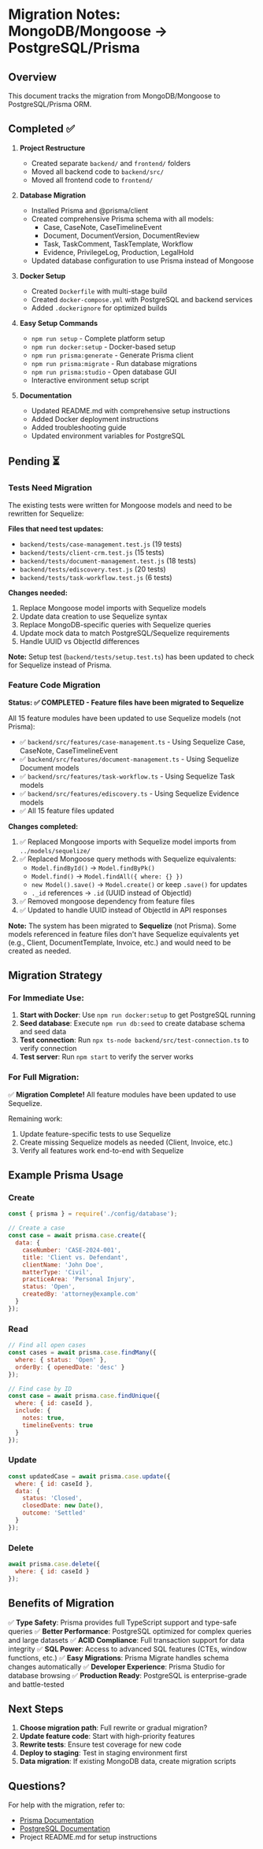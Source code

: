 # Migration Notes: MongoDB/Mongoose → PostgreSQL/Prisma

## Overview
This document tracks the migration from MongoDB/Mongoose to PostgreSQL/Prisma ORM.

## Completed ✅
1. **Project Restructure**
   - Created separate `backend/` and `frontend/` folders
   - Moved all backend code to `backend/src/`
   - Moved all frontend code to `frontend/`

2. **Database Migration**
   - Installed Prisma and @prisma/client
   - Created comprehensive Prisma schema with all models:
     - Case, CaseNote, CaseTimelineEvent
     - Document, DocumentVersion, DocumentReview
     - Task, TaskComment, TaskTemplate, Workflow
     - Evidence, PrivilegeLog, Production, LegalHold
   - Updated database configuration to use Prisma instead of Mongoose

3. **Docker Setup**
   - Created `Dockerfile` with multi-stage build
   - Created `docker-compose.yml` with PostgreSQL and backend services
   - Added `.dockerignore` for optimized builds

4. **Easy Setup Commands**
   - `npm run setup` - Complete platform setup
   - `npm run docker:setup` - Docker-based setup
   - `npm run prisma:generate` - Generate Prisma client
   - `npm run prisma:migrate` - Run database migrations
   - `npm run prisma:studio` - Open database GUI
   - Interactive environment setup script

5. **Documentation**
   - Updated README.md with comprehensive setup instructions
   - Added Docker deployment instructions
   - Added troubleshooting guide
   - Updated environment variables for PostgreSQL

## Pending ⏳

### Tests Need Migration
The existing tests were written for Mongoose models and need to be rewritten for Sequelize:

**Files that need test updates:**
- `backend/tests/case-management.test.js` (19 tests)
- `backend/tests/client-crm.test.js` (15 tests)
- `backend/tests/document-management.test.js` (18 tests)
- `backend/tests/ediscovery.test.js` (20 tests)
- `backend/tests/task-workflow.test.js` (6 tests)

**Changes needed:**
1. Replace Mongoose model imports with Sequelize models
2. Update data creation to use Sequelize syntax
3. Replace MongoDB-specific queries with Sequelize queries
4. Update mock data to match PostgreSQL/Sequelize requirements
5. Handle UUID vs ObjectId differences

**Note:** Setup test (`backend/tests/setup.test.ts`) has been updated to check for Sequelize instead of Prisma.

### Feature Code Migration
**Status: ✅ COMPLETED - Feature files have been migrated to Sequelize**

All 15 feature modules have been updated to use Sequelize models (not Prisma):
- ✅ `backend/src/features/case-management.ts` - Using Sequelize Case, CaseNote, CaseTimelineEvent
- ✅ `backend/src/features/document-management.ts` - Using Sequelize Document models
- ✅ `backend/src/features/task-workflow.ts` - Using Sequelize Task models
- ✅ `backend/src/features/ediscovery.ts` - Using Sequelize Evidence models
- ✅ All 15 feature files updated

**Changes completed:**
1. ✅ Replaced Mongoose imports with Sequelize model imports from `../models/sequelize/`
2. ✅ Replaced Mongoose query methods with Sequelize equivalents:
   - `Model.findById()` → `Model.findByPk()`
   - `Model.find()` → `Model.findAll({ where: {} })`
   - `new Model().save()` → `Model.create()` or keep `.save()` for updates
   - `._id` references → `.id` (UUID instead of ObjectId)
3. ✅ Removed mongoose dependency from feature files
4. ✅ Updated to handle UUID instead of ObjectId in API responses

**Note:** The system has been migrated to **Sequelize** (not Prisma). Some models referenced in feature files don't have Sequelize equivalents yet (e.g., Client, DocumentTemplate, Invoice, etc.) and would need to be created as needed.

## Migration Strategy

### For Immediate Use:
1. **Start with Docker**: Use `npm run docker:setup` to get PostgreSQL running
2. **Seed database**: Execute `npm run db:seed` to create database schema and seed data
3. **Test connection**: Run `npx ts-node backend/src/test-connection.ts` to verify connection
4. **Test server**: Run `npm start` to verify the server works

### For Full Migration:
✅ **Migration Complete!** All feature modules have been updated to use Sequelize.

Remaining work:
1. Update feature-specific tests to use Sequelize
2. Create missing Sequelize models as needed (Client, Invoice, etc.)
3. Verify all features work end-to-end with Sequelize

## Example Prisma Usage

### Create
```javascript
const { prisma } = require('./config/database');

// Create a case
const case = await prisma.case.create({
  data: {
    caseNumber: 'CASE-2024-001',
    title: 'Client vs. Defendant',
    clientName: 'John Doe',
    matterType: 'Civil',
    practiceArea: 'Personal Injury',
    status: 'Open',
    createdBy: 'attorney@example.com'
  }
});
```

### Read
```javascript
// Find all open cases
const cases = await prisma.case.findMany({
  where: { status: 'Open' },
  orderBy: { openedDate: 'desc' }
});

// Find case by ID
const case = await prisma.case.findUnique({
  where: { id: caseId },
  include: {
    notes: true,
    timelineEvents: true
  }
});
```

### Update
```javascript
const updatedCase = await prisma.case.update({
  where: { id: caseId },
  data: {
    status: 'Closed',
    closedDate: new Date(),
    outcome: 'Settled'
  }
});
```

### Delete
```javascript
await prisma.case.delete({
  where: { id: caseId }
});
```

## Benefits of Migration

✅ **Type Safety**: Prisma provides full TypeScript support and type-safe queries
✅ **Better Performance**: PostgreSQL optimized for complex queries and large datasets
✅ **ACID Compliance**: Full transaction support for data integrity
✅ **SQL Power**: Access to advanced SQL features (CTEs, window functions, etc.)
✅ **Easy Migrations**: Prisma Migrate handles schema changes automatically
✅ **Developer Experience**: Prisma Studio for database browsing
✅ **Production Ready**: PostgreSQL is enterprise-grade and battle-tested

## Next Steps

1. **Choose migration path**: Full rewrite or gradual migration?
2. **Update feature code**: Start with high-priority features
3. **Rewrite tests**: Ensure test coverage for new code
4. **Deploy to staging**: Test in staging environment first
5. **Data migration**: If existing MongoDB data, create migration scripts

## Questions?

For help with the migration, refer to:
- [Prisma Documentation](https://www.prisma.io/docs/)
- [PostgreSQL Documentation](https://www.postgresql.org/docs/)
- Project README.md for setup instructions
